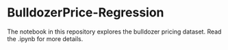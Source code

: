 # BulldozerPrice-Regression
The notebook in this repository explores the bulldozer pricing dataset.
Read the .ipynb for more details.
